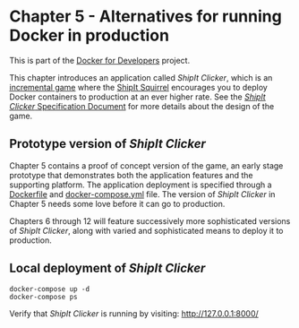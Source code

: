 # Chapter 5 - Alternatives for running Docker in production

This is part of the [Docker for Developers](https://github.com/ModusCreateOrg/docker-book) project.

This chapter introduces an application called _ShipIt Clicker_, which is an [incremental game](https://en.wikipedia.org/wiki/Incremental_game) where the [ShipIt Squirrel](https://www.quora.com/On-GitHub-what-is-the-significance-of-the-Ship-It-squirrel) encourages you to deploy Docker containers to production at an ever higher rate. See the [_ShipIt Clicker_ Specification Document](ShipIt_Clicker-spec.md) for more details about the design of the game.

## Prototype version of _ShipIt Clicker_
Chapter 5 contains a proof of concept version of the game, an early stage prototype that demonstrates both the application features and the supporting platform. The application deployment is specified through a [Dockerfile](Dockerfile) and [docker-compose.yml](docker-compose.yml) file. The version of _ShipIt Clicker_ in Chapter 5 needs some love before it can go to production.

Chapters 6 through 12 will feature successively more sophisticated versions of _ShipIt Clicker_, along with varied and sophisticated means to deploy it to production.

## Local deployment of _ShipIt Clicker_

    docker-compose up -d
    docker-compose ps

Verify that _ShipIt Clicker_ is running by visiting: http://127.0.0.1:8000/

